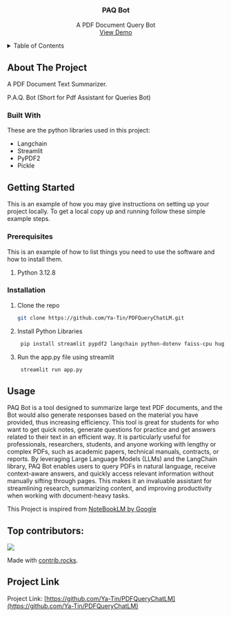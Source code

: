 
<!-- PROJECT LOGO -->
<br />
<div align="center">
  <a href="https://github.com/Ya-Tin/PDFQueryChatLM">
  </a>

<h3 align="center">PAQ Bot</h3>
  <p align="center">
    A PDF Document Query Bot
    <br />
    <a href="https://github.com/Ya-Tin/PDFQueryChatLM">View Demo</a>
  </p>
</div>
<!-- TABLE OF CONTENTS -->
<details>
  <summary>Table of Contents</summary>
  <ol>
    <li>
      <a href="#about-the-project">About The Project</a>
      <ul>
        <li><a href="#built-with">Built With</a></li>
      </ul>
    </li>
    <li>
      <a href="#getting-started">Getting Started</a>
      <ul>
        <li><a href="#prerequisites">Prerequisites</a></li>
        <li><a href="#installation">Installation</a></li>
      </ul>
    </li>
    <li><a href="#usage">Usage</a></li>
  </ol>
</details>



<!-- ABOUT THE PROJECT -->
## About The Project

A PDF Document Text Summarizer. 

P.A.Q. Bot (Short for Pdf Assistant for Queries Bot) 
 
### Built With

These are the python libraries used in this project:
* Langchain
* Streamlit
* PyPDF2
* Pickle
 

<!-- GETTING STARTED -->
## Getting Started

This is an example of how you may give instructions on setting up your project locally.
To get a local copy up and running follow these simple example steps.

### Prerequisites

This is an example of how to list things you need to use the software and how to install them.
1. Python 3.12.8 

### Installation

1. Clone the repo
   ```sh
   git clone https://github.com/Ya-Tin/PDFQueryChatLM.git
   ```
2. Install Python Libraries
   ```sh
    pip install streamlit pypdf2 langchain python-dotenv faiss-cpu huggingface_hub
   ```

3. Run the app.py file using streamlit
   ``` sh
    streamlit run app.py
    ```
<!-- USAGE EXAMPLES -->
## Usage

PAQ Bot is a tool designed to summarize large text PDF documents, and the Bot would also generate responses based on the material you have provided, thus increasing efficiency. This tool is great for students for who want to get quick notes, generate questions for practice and get answers related to their text in an efficient way.  It is particularly useful for professionals, researchers, students, and anyone working with lengthy or complex PDFs, such as academic papers, technical manuals, contracts, or reports. By leveraging Large Language Models (LLMs) and the LangChain library, PAQ Bot enables users to query PDFs in natural language, receive context-aware answers, and quickly access relevant information without manually sifting through pages. This makes it an invaluable assistant for streamlining research, summarizing content, and improving productivity when working with document-heavy tasks.

This Project is inspired from [NoteBookLM by Google](https://notebooklm.google.com/)


## Top contributors:
<a href="https://github.com/Ya-Tin/PDFQueryChatLM/graphs/contributors">
  <img src="https://contrib.rocks/image?repo=Ya-Tin/PDFQueryChatLM" />
</a>

Made with [contrib.rocks](https://contrib.rocks).



## Project Link
Project Link: [https://github.com/Ya-Tin/PDFQueryChatLM](https://github.com/Ya-Tin/PDFQueryChatLM)
